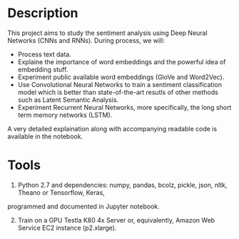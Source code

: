 # Description

This project aims to study the sentiment analysis using Deep Neural Networks (CNNs and RNNs). During process, we will:

- Process text data.
- Explaine the importance of word embeddings and the powerful idea of embedding stuff.
- Experiment public available word embeddings (GloVe and Word2Vec).
- Use Convolutional Neural Networks to train a sentiment classification model which is better than state-of-the-art resutls of other methods such as Latent Semantic Analysis.
- Experiment Recurrent Neural Networks, more specifically, the long short term memory networks (LSTM).

A very detailed explaination along with accompanying readable code is available in the notebook.

# Tools

 1. Python 2.7  and dependencies: numpy, pandas, bcolz, pickle, json, nltk, Theano or Tensorflow, Keras, 
 
 programmed and documented in  Jupyter notebook.
 
 2.  Train on a GPU Testla K80 4x Server or, equivalently, Amazon Web Service EC2 instance (p2.xlarge).
